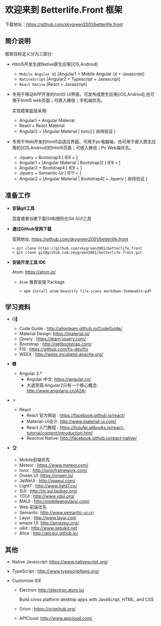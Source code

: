 # 欢迎来到 Betterlife.Front 框架

下载地址：https://github.com/skygreen2001/betterlife.front

## 简介说明

框架目标定义分为三部分:
* Html5开发生成Native原生应用[iOS,Andriod]
  - `Mobile Angular UI` [Angular1 + Mobile Angular UI + Javascript]
  - `NativeScript`      [Angular2 + Typescript + Javascript]
  - `React Native`      [React + Javascript]

* 专用于移动APP开发的html5 UI界面，可发布成原生应用[iOS,Andriod],也可用于html5 web页面；可嵌入微信；手机端优先。

  实现框架底层采用:
    - Angular1 + Angular Material
    - React    + React Material
    - Angular2 + [Angular Material | Ionic] [ 尚待验证 ]

* 专用于Web开发的html5自适应界面，可用于pc电脑端，也可用于嵌入原生应用的[iOS,Andriod]的html5页面；可嵌入微信；Pc Web端优先。
  - Jquery + Bootstrap3                         [ IE9  + ]
  - Angular1 + [Angular Material | Bootstrap3]  [ IE9  + ]
  - Angular2 + Bootstrap4        [ IE9  + ]
  - Jquery + Semantic-Ui         [ IE11 + ]
  - Angular2 + [Angular Material | Bootstrap4] + Jquery [ 尚待验证 ]

## 准备工作

* **安装git工具**

  百度或者谷歌下载Git和图形化Git GUI工具

* **通过Github官网下载**

  官网地址: https://github.com/skygreen2001/betterlife.front
  ```
  > git clone https://github.com/skygreen2001/betterlife.front
  > git clone git@github.com:skygreen2001/betterlife.front.git
  ```

* **安装开发工具 IDE**

  Atom: https://atom.io/

  - `Atom` 推荐安装 Package

    ```
    > apm install atom-beautify file-icons markdown-themeable-pdf
    ```

## 学习资料

- 0⃣️

  * Code Guide     : http://alloyteam.github.io/CodeGuide/
  * Material Design: https://material.io/
  * jQuery         : https://learn.jquery.com/
  * Bootstrap      : http://getbootstrap.com/
  * FIS            : https://github.com/fis-dev/fis
  * WEEX           : http://weex.incubator.apache.org/

- 🅰️

  - Angular 2.*
    * Angular 中文: https://angular.cn/
    * 大道至简:Angular2只有一个核心概念: http://www.angularjs.cn/A2Ar

- ⚛️

  - React
    * React 官方网站  : https://facebook.github.io/react/
    * Material-UI设计: http://www.material-ui.com/
    * React 入门教程  : https://hulufei.gitbooks.io/react-tutorial/content/introduction.html
    * Reactive Native: http://facebook.github.io/react-native/

- 🏆

  - Mobile前端优先
  * Meteor  : https://www.meteor.com/
  * Ionic   : http://ionicframework.com/
  * Onsen UI: https://onsen.io/
  * JqWeUI  : http://jqweui.com/
  * Light7  : http://www.light7.cn/
  * SUI     : http://m.sui.taobao.org/
  * YDUI    : http://www.ydui.org/
  * MAUI    : http://mobileangularui.com/

  - Web 前端优先
  * Semantic: http://www.semantic-ui.cn
  * Layui   : http://www.layui.com
  * amaze UI: http://amazeui.org/
  * uikit   : http://www.getuikit.net
  * Alice   : http://aliceui.github.io/

## 其他

- Native Javascript: https://www.nativescript.org/

- TypeScript       : http://www.typescriptlang.org/

- Customize IDE

  - Electron: http://electron.atom.io/

    Build cross platform desktop apps with JavaScript, HTML, and CSS

  - Orion   : https://orionhub.org/

  - APICloud: http://www.apicloud.com/
